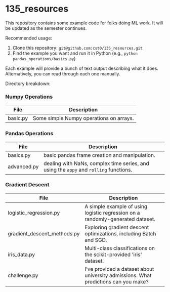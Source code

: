 # 135_resources

This repository contains some example code for folks doing ML work. It will be updated as the semester continues.

Recommended usage:

1. Clone this repository: `git@github.com:cst0/135_resources.git`
2. Find the example you want and run it in Python (e.g., `python pandas_operations/basics.py`)

Each example will provide a bunch of text output describing what it does. Alternatively, you can read through each one
manually.

Directory breakdown:

### Numpy Operations

| File     | Description                             |
|----------|-----------------------------------------|
| basic.py | Some simple Numpy operations on arrays. |

### Pandas Operations

| File        | Description                                                                           |
|-------------|---------------------------------------------------------------------------------------|
| basics.py   | basic pandas frame creation and manipulation.                                         |
| advanced.py | dealing with NaNs, complex time series, and using the `appy` and `rolling` functions. |

### Gradient Descent
| File                        | Description                                                                         |
|-----------------------------|-------------------------------------------------------------------------------------|
| logistic_regression.py      | A simple example of using logistic regression on a randomly-generated dataset.      |
| gradient_descent_methods.py | Exploring gradient descent optimizations, including Batch and SGD.                  |
| iris_data.py                | Multi-class classifications on the scikit-provided 'iris' dataset.                  |
| challenge.py                | I've provided a dataset about university admissions. What predictions can you make? |
